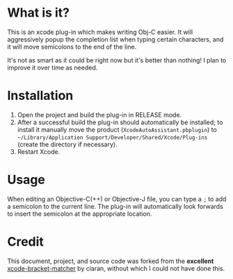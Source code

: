 # What is it?

This is an xcode plug-in which makes writing Obj-C easier. It will aggressively popup the completion list when typing certain characters, and it will move semicolons to the end of the line.

It's not as smart as it could be right now but it's better than nothing! I plan to improve it over time as needed.

# Installation

1. Open the project and build the plug-in in RELEASE mode.
2. After a successful build the plug-in should automatically be installed; to install it manually move the product (`XcodeAutoAssistant.pbplugin`) to `~/Library/Application Support/Developer/Shared/Xcode/Plug-ins` (create the directory if necessary).
3. Restart Xcode.

# Usage

When editing an Objective-C(++) or Objective-J file, you can type a `;` to add a semicolon to the current line. The plug-in will automatically look forwards to insert the semicolon at the appropriate location.

# Credit

This document, project, and source code was forked from the **excellent** [xcode-bracket-matcher][] by ciaran, without which I could not have done this.

  [xcode-bracket-matcher]: http://github.com/ciaran/xcode-bracket-matcher
